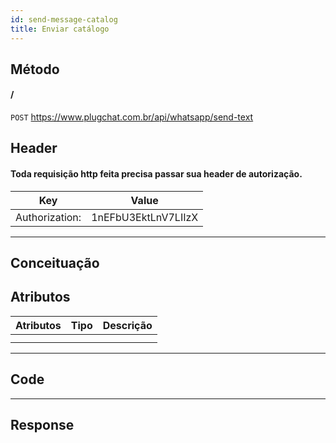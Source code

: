 ```yaml
---
id: send-message-catalog
title: Enviar catálogo
---
```


## Método

#### /

`POST` https://www.plugchat.com.br/api/whatsapp/send-text

## Header
#### Toda requisição http feita precisa passar sua header de autorização.


| Key            | Value                   |
| :------------: |   :---------------:     |
| Authorization: |   1nEFbU3EktLnV7LIIzX   |

---

## Conceituação

## Atributos

| Atributos | Tipo | Descrição |
| :-------- | :--: | :-------- |
|           |      |           |
|           |      |           |

---

## Code

---

## Response
